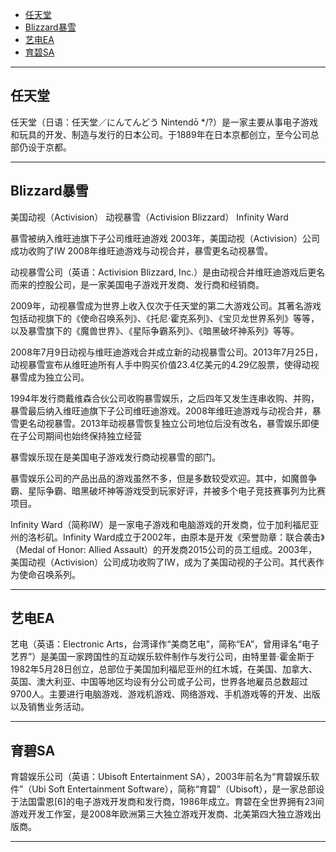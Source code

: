- [任天堂](#任天堂)
- [Blizzard暴雪](#Blizzard暴雪)
- [艺电EA](#艺电EA)
- [育碧SA](#育碧SA)



---------------------------------------------------------------------------------------------------------------------
## 任天堂

任天堂（日语：任天堂／にんてんどう Nintendō */?）是一家主要从事电子游戏和玩具的开发、制造与发行的日本公司。于1889年在日本京都创立，至今公司总部仍设于京都。



---------------------------------------------------------------------------------------------------------------------

## Blizzard暴雪

美国动视（Activision）
动视暴雪（Activision Blizzard）
Infinity Ward


暴雪被纳入维旺迪旗下子公司维旺迪游戏
2003年，美国动视（Activision）公司成功收购了IW
2008年维旺迪游戏与动视合并，暴雪更名动视暴雪。




动视暴雪公司（英语：Activision Blizzard, Inc.）是由动视合并维旺迪游戏后更名而来的控股公司，是一家美国电子游戏开发商、发行商和经销商。

2009年，动视暴雪成为世界上收入仅次于任天堂的第二大游戏公司。其著名游戏包括动视旗下的《使命召唤系列》、《托尼·霍克系列》、《宝贝龙世界系列》等等，以及暴雪旗下的《魔兽世界》、《星际争霸系列》、《暗黑破坏神系列》等等。


2008年7月9日动视与维旺迪游戏合并成立新的动视暴雪公司。2013年7月25日，动视暴雪宣布从维旺迪所有人手中购买价值23.4亿美元的4.29亿股票，使得动视暴雪成为独立公司。

1994年发行商戴维森合伙公司收购暴雪娱乐，之后四年又发生连串收购、并购，暴雪最后纳入维旺迪旗下子公司维旺迪游戏。2008年维旺迪游戏与动视合并，暴雪更名动视暴雪。2013年动视暴雪恢复独立公司地位后没有改名，暴雪娱乐即便在子公司期间也始终保持独立经营


暴雪娱乐现在是美国电子游戏发行商动视暴雪的部门。

暴雪娱乐公司的产品出品的游戏虽然不多，但是多数较受欢迎。其中，如魔兽争霸、星际争霸、暗黑破坏神等游戏受到玩家好评，并被多个电子竞技赛事列为比赛项目。


Infinity Ward（简称IW）是一家电子游戏和电脑游戏的开发商，位于加利福尼亚州的洛杉矶。Infinity Ward成立于2002年，由原本是开发《荣誉勋章：联合袭击》（Medal of Honor: Allied Assault）的开发商2015公司的员工组成。2003年，美国动视（Activision）公司成功收购了IW，成为了美国动视的子公司。其代表作为使命召唤系列。


---------------------------------------------------------------------------------------------------------------------

## 艺电EA

艺电（英语：Electronic Arts，台湾译作“美商艺电”，简称“EA”，曾用译名“电子艺界”）是美国一家跨国性的互动娱乐软件制作与发行公司，由特里普·霍金斯于1982年5月28日创立，总部位于美国加利福尼亚州的红木城，在美国、加拿大、英国、澳大利亚、中国等地区均设有分公司或子公司，世界各地雇员总数超过9700人。主要进行电脑游戏、游戏机游戏、网络游戏、手机游戏等的开发、出版以及销售业务活动。






---------------------------------------------------------------------------------------------------------------------
## 育碧SA

育碧娱乐公司（英语：Ubisoft Entertainment SA），2003年前名为“育碧娱乐软件”（Ubi Soft Entertainment Software），简称“育碧”（Ubisoft），是一家总部设于法国雷恩[6]的电子游戏开发商和发行商，1986年成立。育碧在全世界拥有23间游戏开发工作室，是2008年欧洲第三大独立游戏开发商、北美第四大独立游戏出版商。



---------------------------------------------------------------------------------------------------------------------



